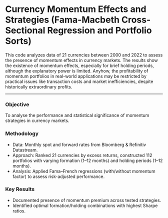 # Currency Momentum Effects and Strategies (Fama-Macbeth Cross-Sectional Regression and Portfolio Sorts)

This code analyzes data of 21 currencies between 2000 and 2022 to assess the presence of
momentum effects in currency markets. The results show the existence of momentum effects,
especially for brief holding periods, although the explanatory power is limited. Anyhow, the
profitability of momentum portfolios in real-world applications may be restricted by practical
issues like transaction costs and market inefficiencies, despite historically extraordinary
profits.

---
### Objective
To analyse the performance and statistical significance of momentum strategies in currency markets.

### Methodology
- Data: Monthly spot and forward rates from Bloomberg & Refinitiv Datastream.
- Approach: Ranked 21 currencies by excess returns, constructed 112 portfolios with varying formation (1–12 months) and holding periods (1–12 months).
- Analysis: Applied Fama–French regressions (with/without momentum factor) to assess risk-adjusted performance.
  
### Key Results
- Documented presence of momentum premium across tested strategies.
- Identified optimal formation/holding combinations with highest Sharpe ratios.

